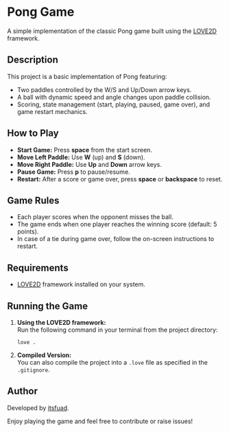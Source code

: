 # Pong Game

A simple implementation of the classic Pong game built using the [LOVE2D](https://love2d.org/) framework.

## Description

This project is a basic implementation of Pong featuring:
- Two paddles controlled by the W/S and Up/Down arrow keys.
- A ball with dynamic speed and angle changes upon paddle collision.
- Scoring, state management (start, playing, paused, game over), and game restart mechanics.

## How to Play

- **Start Game:** Press **space** from the start screen.
- **Move Left Paddle:** Use **W** (up) and **S** (down).
- **Move Right Paddle:** Use **Up** and **Down** arrow keys.
- **Pause Game:** Press **p** to pause/resume.
- **Restart:** After a score or game over, press **space** or **backspace** to reset.

## Game Rules

- Each player scores when the opponent misses the ball.
- The game ends when one player reaches the winning score (default: 5 points).
- In case of a tie during game over, follow the on-screen instructions to restart.

## Requirements

- [LOVE2D](https://love2d.org/) framework installed on your system.

## Running the Game

1. **Using the LOVE2D framework:**  
    Run the following command in your terminal from the project directory:
    ```
    love .
    ```
2. **Compiled Version:**  
    You can also compile the project into a `.love` file as specified in the `.gitignore`.

## Author

Developed by [itsfuad](https://github.com/itsfuad).

Enjoy playing the game and feel free to contribute or raise issues!
